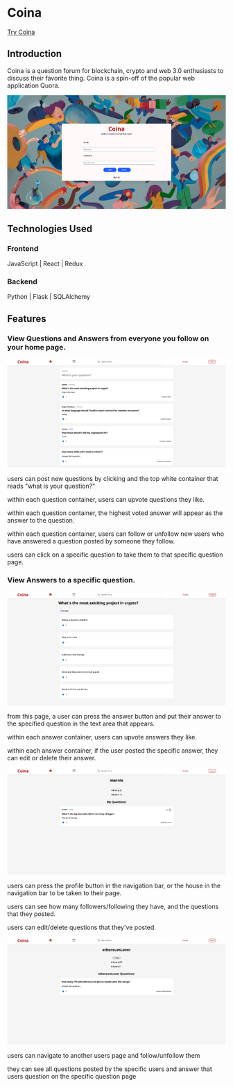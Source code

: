 # Coina

<a href="https://coina.herokuapp.com"/>Try Coina</a>

## Introduction
Coina is a question forum for blockchain, crypto and web 3.0 enthusiasts to discuss their favorite thing. Coina is a spin-off of the popular web application Quora. 

![Alt Text](https://github.com/asabushaban/Coina/blob/main/react-app/public/wireframes/login:splash.png)

## Technologies Used

### Frontend
JavaScript | React | Redux
### Backend
Python | Flask | SQLAlchemy

## Features
### View Questions and Answers from everyone you follow on your home page. 

![Alt Text](https://github.com/asabushaban/Coina/blob/main/react-app/public/wireframes/Home.png)

users can post new questions by clicking and the top white container that reads "what is your question?"

within each question container, users can upvote questions they like.

within each question container, the highest voted answer will appear as the answer to the question.

within each question container, users can follow or unfollow new users who have answered a question posted by someone they follow.

users can click on a specific question to take them to that specific question page.

### View Answers to a specific question. 

![Alt Text](https://github.com/asabushaban/Coina/blob/main/react-app/public/wireframes/Answers.png)

from this page, a user can press the answer button and put their answer to the specified question in the text area that appears.

within each answer container, users can upvote answers they like.

within each answer container, if the user posted the specific answer, they can edit or delete their answer.

![Alt Text](https://github.com/asabushaban/Coina/blob/main/react-app/public/wireframes/MyProfile.png)

users can press the profile button in the navigation bar, or the house in the navigation bar to be taken to their page. 

users can see how many followers/following they have, and the questions that they posted. 

users can edit/delete questions that they've posted. 

![Alt Text](https://github.com/asabushaban/Coina/blob/main/react-app/public/wireframes/other-users-profile.png)

users can navigate to another users page and follow/unfollow them

they can see all questions posted by the specific users and answer that users question on the specific question page

